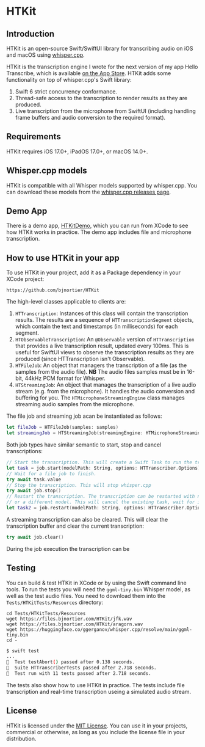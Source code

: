 # HTKit

## Introduction

HTKit is an open-source Swift/SwiftUI library for transcribing audio on iOS and macOS using [whisper.cpp](https://github.com/ggml-org/whisper.cpp).

HTKit is the transcription engine I wrote for the next version of my app Hello Transcribe, which is available [on the App Store](TODO). HTKit adds some functionality on top of whisper.cpp's Swift library:

1. Swift 6 strict concurrency conformance.
1. Thread-safe access to the transcription to render results as they are produced.
1. Live transcription from the microphone from SwiftUI (including handling frame buffers and audio conversion to the required format).

## Requirements

HTKit requires iOS 17.0+, iPadOS 17.0+, or macOS 14.0+.

## Whisper.cpp models

HTKit is compatible with all Whisper models supported by whisper.cpp. You can download these models from the [whisper.cpp releases page](https://huggingface.co/ggerganov/whisper.cpp/tree/main).

## Demo App

There is a demo app, [HTKitDemo](https://github.com/bjnortier/HTKitDemo), which you can run from XCode to see how HTKit works in practice. The demo app includes file and microphone transcription.

## How to use HTKit in your app

To use HTKit in your project, add it as a Package dependency in your XCode project:

```
https://github.com/bjnortier/HTKit
```

The high-level classes applicable to clients are:
1. `HTTranscription`: Instances of this class will contain the transcription results. The results are a sequence of `HTTranscriptionSegment` objects, which contain the text and timestamps (in milliseconds) for each segment.
1. `HTObservableTranscription`: An `@Observable` version of `HTTranscription` that provides a live transcription result, updated every 100ms. This is useful for SwiftUI views to observe the transcription results as they are produced (since HTTranscription isn't Observable).
1. `HTFileJob`: An object that managers the transcription of a file (as the samples from the audio file). **NB** The audio files samples must be in 16-bit, 44kHz PCM format for Whisper.
1. `HTStreamingJob`: An object that manages the transcription of a live audio stream (e.g. from the microphone). It handles the audio conversion and buffering for you. The `HTMicrophoneStreamingEngine` class manages streaming audio samples from the microphone.

The file job and streaming job acan be instantiated as follows:

``` swift
let fileJob = HTFileJob(samples: samples)
let streamingJob = HTStreamingJob(streamingEngine: HTMicrophoneStreamingEngine())
``` 

Both job types have similar semantic to start, stop and cancel transcriptions:

``` swift
// Start the transcription. This will create a Swift Task to run the transcription in the background.
let task = job.start(modelPath: String, options: HTTranscriber.Options)
// Wait for a file job to finish. 
try await task.value
// Stop the transcription. This will stop whisper.cpp 
try await job.stop()
// Restart the transcription. The transcription can be restarted with new options (e.g. using a different language)
// or a different model. This will cancel the existing task, wait for it to finish, then create a new transcription task.
let task2 = job.restart(modelPath: String, options: HTTranscriber.Options) 
```

A streaming transcription can also be cleared. This will clear the transcription buffer and clear the current transcription:

``` swift
try await job.clear()
```

During the job execution the transcription can be 


## Testing 

You can build & test HTKit in XCode or by using the Swift command line tools. To run the tests you will need the `ggml-tiny.bin` Whisper model, as well as the test audio files. You need to download them into the `Tests/HTKitTests/Resources` directory:

```
cd Tests/HTKitTests/Resources
wget https://files.bjnortier.com/HTKit/jfk.wav
wget https://files.bjnortier.com/HTKit/aragorn.wav
wget https://huggingface.co/ggerganov/whisper.cpp/resolve/main/ggml-tiny.bin
cd -
```

``` bash
$ swift test
...
􁁛  Test testAbort() passed after 0.138 seconds.
􁁛  Suite HTTranscriberTests passed after 2.718 seconds.
􁁛  Test run with 11 tests passed after 2.718 seconds.
```

The tests also show how to use HTKit in practice. The tests include file transcription and real-time transcription useing a simulated audio stream.

## License

HTKit is licensed under the [MIT License](LICENSE). You can use it in your projects, commercial or otherwise, as long as you include the license file in your distribution.


